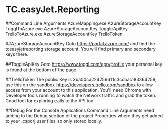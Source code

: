 # TC.easyJet.Reporting

##Command Line Arguments
AzureMapping.exe AzureStorageAccountKey
TogglToAzure.exe AzureStorageAccountKey ToggleApiKey
TrelloToAzure.exe AzureStorageAccountKey TrelloToken
 
##AzureStorageAccountKey
Goto https://portal.azure.com/ and find the tceasyjetreporting storage account. You will find primary and secondary keys there.

##ToggleApiKey
Goto https://www.toggl.com/app/profile your personal key is found at the bottom of the page.

##TrelloToken
The public Key is 3ba00ca224256611c3ccbac183364259, use this on the sandbox https://developers.trello.com/sandbox to allow access from your account to this application. You'll need Chrome with Developer tools running to watch the Network traffic and grab the token. Good tool for exploring calls to the API too.

##Debug
For the Console Applications Command Line Arguments need adding to the Debug section of the project Properties where they get added to your .csporj.user files so only stored locally.
